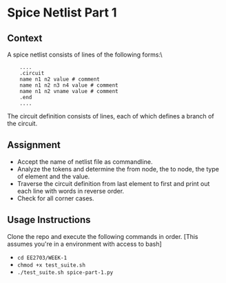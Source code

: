 # Spice Netlist Part 1
## Context
A spice netlist consists of lines of the following forms:\
```
	....
    .circuit
    name n1 n2 value # comment
    name n1 n2 n3 n4 value # comment
    name n1 n2 vname value # comment
    .end
    ....
```
The circuit definition consists of lines, each of which defines a branch of the circuit.
## Assignment
- Accept the name of netlist file as commandline.
- Analyze the tokens and determine the from node, the to node, the type of element and
the value.
- Traverse the circuit definition from last element to first and print out each line with
words in reverse order.
- Check for all corner cases.
## Usage Instructions
Clone the repo and execute the following commands in order. [This assumes you're in a environment with access to bash]
- `cd EE2703/WEEK-1`
- `chmod +x test_suite.sh`
- `./test_suite.sh spice-part-1.py`


